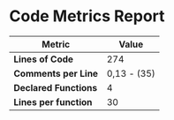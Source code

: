 # Code Metrics Report

| Metric                          | Value       |
|---------------------------------|-------------|
| **Lines of Code**               | 274         |
| **Comments per Line**           | 0,13 - (35) |
| **Declared Functions**          | 4           |
| **Lines per function**          | 30          |


